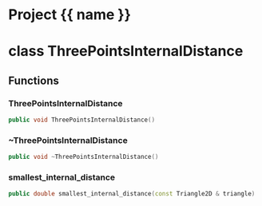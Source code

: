 <script setup>
import {useRoute} from 'vitepress'
const {path} = useRoute()
const tokens = path.split('/')
const words = tokens[2].split('-');
for (let i = 0; i < words.length; i++) {
    words[i] = words[i].charAt(0).toUpperCase() + words[i].slice(1);
    words[i] = words[i].replace('geode', 'Geode')
}
const name = words.join('-');
</script>
# Project {{ name }}

# class ThreePointsInternalDistance


## Functions

### ThreePointsInternalDistance

```cpp
public void ThreePointsInternalDistance()
```


### ~ThreePointsInternalDistance

```cpp
public void ~ThreePointsInternalDistance()
```


### smallest_internal_distance

```cpp
public double smallest_internal_distance(const Triangle2D & triangle)
```




